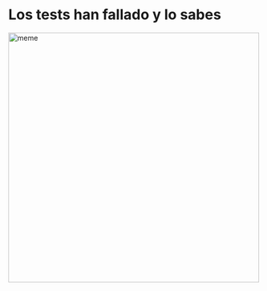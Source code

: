 <h1>Los tests han fallado y lo sabes</h1> <img src="https://i.redd.it/cj86hqxk8mea1.jpg" alt="meme" width="500" height="500"></img>